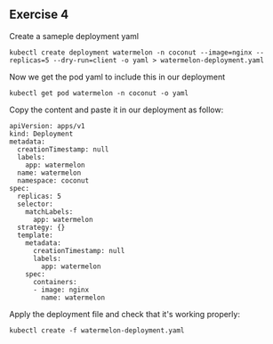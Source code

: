 ## Exercise 4

Create a sameple deployment yaml
```
kubectl create deployment watermelon -n coconut --image=nginx --replicas=5 --dry-run=client -o yaml > watermelon-deployment.yaml
```

Now we get the pod yaml to include this in our deployment
```
kubectl get pod watermelon -n coconut -o yaml
```

Copy the content and paste it in our deployment as follow:
```
apiVersion: apps/v1
kind: Deployment
metadata:
  creationTimestamp: null
  labels:
    app: watermelon
  name: watermelon
  namespace: coconut
spec:
  replicas: 5
  selector:
    matchLabels:
      app: watermelon
  strategy: {}
  template:
    metadata:
      creationTimestamp: null
      labels:
        app: watermelon
    spec:
      containers:
      - image: nginx
        name: watermelon

```
Apply the deployment file and check that it's working properly:

```
kubectl create -f watermelon-deployment.yaml
```
